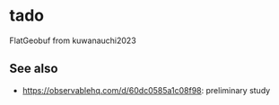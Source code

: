# tado
FlatGeobuf from kuwanauchi2023

## See also
- https://observablehq.com/d/60dc0585a1c08f98: preliminary study
